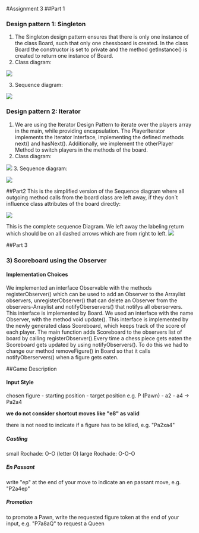 #Assignment 3
##Part 1

### Design pattern 1: Singleton

1. The Singleton design pattern ensures that there is only one instance of the class Board, 
   such that only one chessboard is created. 
   In the class Board the constructor is set to private and the method getInstance() is created
   to return one instance of Board. 
2. Class diagram:

![](Singleton_classDiagram.png)

3. Sequence diagram:

![](Singleton_sequenceDiagram.png)

### Design pattern 2: Iterator
1. We are using the Iterator Design Pattern to iterate over the players array in the main, while providing encapsulation. The PlayerIterator implements the Iterator Interface, implementing the defined methods next() and hasNext(). 
Additionally, we implement the otherPlayer Method to switch players in the methods of the board.
2. Class diagram:

![](Iterator_classDiagram.png)
3. Sequence diagram:

![](IteratorSequenceDiagram.PNG)

##Part2
This is the simplified version of the Sequence diagram where all outgoing method calls from the board class are left away, if they don`t influence class attributes of the board directly:

![](SequenceDiagram.png)

This is the complete sequence Diagram. We left away the labeling return which should be on all dashed arrows which are from right to left.
![](sequence_diagram.png)

##Part 3

### 3) Scoreboard using the Observer

#### Implementation Choices

We implemented an interface Observable with the methods registerObserver() which can be used to add an Observer to the Arraylist observers, 
unregisterObserver() that can delete an Observer from the observers-Arraylist and notifyOberservers() that notifys all oberservers.
This interface is implemented by Board. 
We used an interface with the name Observer, with the method void update(). 
This interface is implemented by the newly generated class Scoreboard, 
which keeps track of the score of each player.
The main function adds Scoreboard to the observers list of board by calling registerObserver().Every time a chess piece gets eaten the Scoreboard gets updated by using notifyObservers(). 
To do this we had to change our method removeFigure() in Board so that it calls notifyOberservers() when a figure gets eaten. 


##Game Description
#### Input Style

chosen figure - starting position - target position
e.g. P (Pawn) - a2 - a4 -> Pa2a4

**we do not consider shortcut moves like "e8" as valid**

there is not need to indicate if a figure has to be killed, e.g. "Pa2xa4"

##### Castling

small Rochade: O-O (letter O)
large Rochade: O-O-O

##### En Passant

write "ep" at the end of your move to indicate an en passant move, e.g. "P2a4ep"

##### Promotion

to promote a Pawn, write the requested figure token at the end of your input, e.g. "P7a8aQ" to request a Queen

